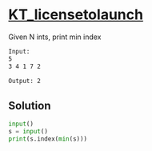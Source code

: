 # [KT_licensetolaunch](https://open.kattis.com/problems/licensetolaunch)

Given N ints, print min index

```txt
Input:
5
3 4 1 7 2

Output: 2
```

## Solution

```py
input()
s = input()
print(s.index(min(s)))
```
